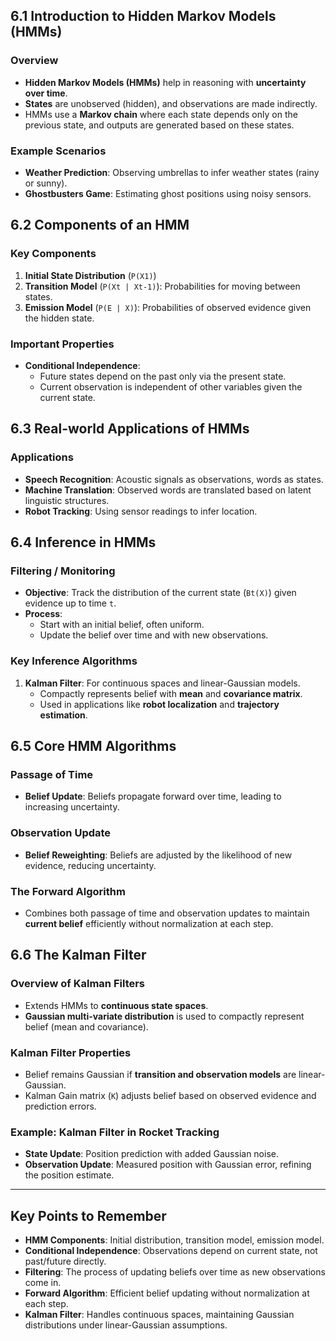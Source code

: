 ## 6.1 Introduction to Hidden Markov Models (HMMs)
### Overview
- **Hidden Markov Models (HMMs)** help in reasoning with **uncertainty over time**.
- **States** are unobserved (hidden), and observations are made indirectly.
- HMMs use a **Markov chain** where each state depends only on the previous state, and outputs are generated based on these states.
### Example Scenarios
- **Weather Prediction**: Observing umbrellas to infer weather states (rainy or sunny).
- **Ghostbusters Game**: Estimating ghost positions using noisy sensors.

## 6.2 Components of an HMM
### Key Components
1. **Initial State Distribution** (`P(X1)`)
2. **Transition Model** (`P(Xt | Xt-1)`): Probabilities for moving between states.
3. **Emission Model** (`P(E | X)`): Probabilities of observed evidence given the hidden state.

### Important Properties
- **Conditional Independence**:
  - Future states depend on the past only via the present state.
  - Current observation is independent of other variables given the current state.

## 6.3 Real-world Applications of HMMs
### Applications
- **Speech Recognition**: Acoustic signals as observations, words as states.
- **Machine Translation**: Observed words are translated based on latent linguistic structures.
- **Robot Tracking**: Using sensor readings to infer location.

## 6.4 Inference in HMMs
### Filtering / Monitoring
- **Objective**: Track the distribution of the current state (`Bt(X)`) given evidence up to time `t`.
- **Process**: 
  - Start with an initial belief, often uniform.
  - Update the belief over time and with new observations.

### Key Inference Algorithms
1. **Kalman Filter**: For continuous spaces and linear-Gaussian models.
   - Compactly represents belief with **mean** and **covariance matrix**.
   - Used in applications like **robot localization** and **trajectory estimation**.

## 6.5 Core HMM Algorithms
### Passage of Time
- **Belief Update**: Beliefs propagate forward over time, leading to increasing uncertainty.

### Observation Update
- **Belief Reweighting**: Beliefs are adjusted by the likelihood of new evidence, reducing uncertainty.

### The Forward Algorithm
- Combines both passage of time and observation updates to maintain **current belief** efficiently without normalization at each step.

## 6.6 The Kalman Filter
### Overview of Kalman Filters
- Extends HMMs to **continuous state spaces**.
- **Gaussian multi-variate distribution** is used to compactly represent belief (mean and covariance).

### Kalman Filter Properties
- Belief remains Gaussian if **transition and observation models** are linear-Gaussian.
- Kalman Gain matrix (`K`) adjusts belief based on observed evidence and prediction errors.

### Example: Kalman Filter in Rocket Tracking
- **State Update**: Position prediction with added Gaussian noise.
- **Observation Update**: Measured position with Gaussian error, refining the position estimate.

---

## Key Points to Remember

- **HMM Components**: Initial distribution, transition model, emission model.
- **Conditional Independence**: Observations depend on current state, not past/future directly.
- **Filtering**: The process of updating beliefs over time as new observations come in.
- **Forward Algorithm**: Efficient belief updating without normalization at each step.
- **Kalman Filter**: Handles continuous spaces, maintaining Gaussian distributions under linear-Gaussian assumptions.
